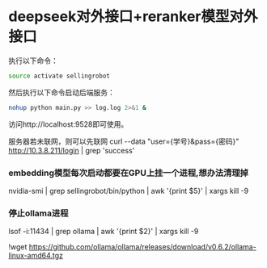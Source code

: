 # deepseek对外接口+reranker模型对外接口

执行以下命令：

```bash
source activate sellingrobot
```

然后执行以下命令启动后端服务：

```bash
nohup python main.py >> log.log 2>&1 &
```

访问http://localhost:9528即可使用。


服务器若未联网，则可以先联网
curl --data "user={学号}&pass={密码}" http://10.3.8.211/login | grep 'success'


### embedding模型每次启动都要在GPU上挂一个进程,想办法清理掉
nvidia-smi | grep sellingrobot/bin/python | awk '{print $5}' | xargs kill -9

### 停止ollama进程
lsof -i:11434 | grep ollama | awk '{print $2}' | xargs kill -9

!wget https://github.com/ollama/ollama/releases/download/v0.6.2/ollama-linux-amd64.tgz
